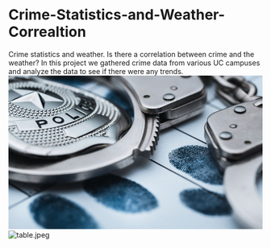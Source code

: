 # Crime-Statistics-and-Weather-Correaltion
Crime statistics and weather. 
Is there a correlation between crime and the weather?
In this project we gathered crime data from various UC campuses and analyze the data to see if there were any trends. 
![crime.jpeg](Images/crime.jpeg)
![table.jpeg](Images/table.jpeg)

